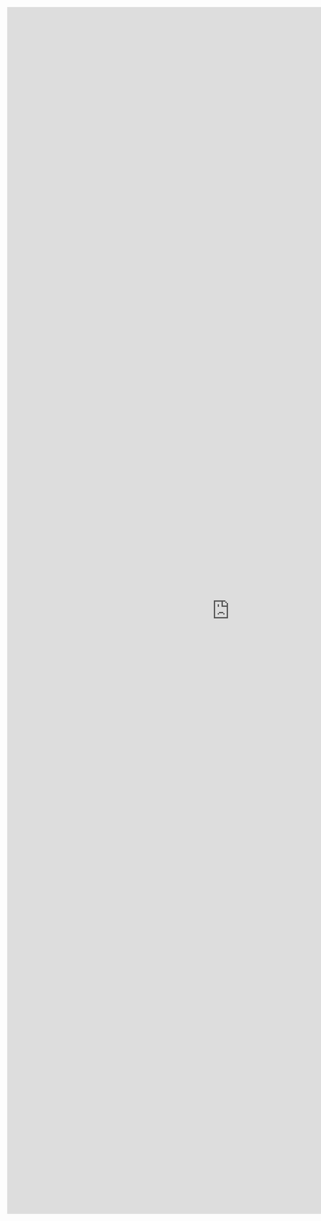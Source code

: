 <iframe allowtransparency="true" frameborder="0" scrolling="no" src="http://udsfoundation.webs.com/tools" style="border: none; height: 2815px; width: 1035px;"> </iframe>
